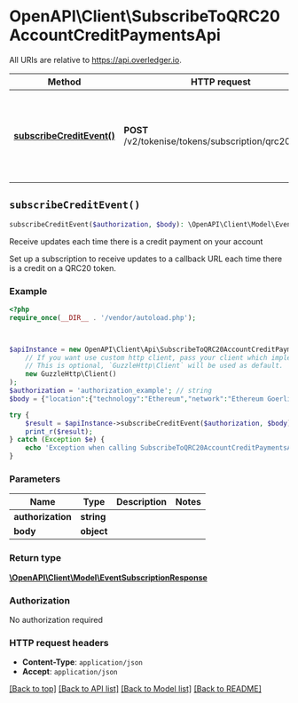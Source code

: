 # OpenAPI\Client\SubscribeToQRC20AccountCreditPaymentsApi

All URIs are relative to https://api.overledger.io.

Method | HTTP request | Description
------------- | ------------- | -------------
[**subscribeCreditEvent()**](SubscribeToQRC20AccountCreditPaymentsApi.md#subscribeCreditEvent) | **POST** /v2/tokenise/tokens/subscription/qrc20/credit | Receive updates each time there is a credit payment on your account


## `subscribeCreditEvent()`

```php
subscribeCreditEvent($authorization, $body): \OpenAPI\Client\Model\EventSubscriptionResponse
```

Receive updates each time there is a credit payment on your account

Set up a subscription to receive updates to a callback URL each time there is a credit on a QRC20 token.

### Example

```php
<?php
require_once(__DIR__ . '/vendor/autoload.php');



$apiInstance = new OpenAPI\Client\Api\SubscribeToQRC20AccountCreditPaymentsApi(
    // If you want use custom http client, pass your client which implements `GuzzleHttp\ClientInterface`.
    // This is optional, `GuzzleHttp\Client` will be used as default.
    new GuzzleHttp\Client()
);
$authorization = 'authorization_example'; // string
$body = {"location":{"technology":"Ethereum","network":"Ethereum Goerli Testnet"},"callbackUrl":"https://eo2vmypzncjgeoi.m.pipedream.net","type":"Create Credit","requestDetails":{"tokenUnit":"QNTNS"}}; // object

try {
    $result = $apiInstance->subscribeCreditEvent($authorization, $body);
    print_r($result);
} catch (Exception $e) {
    echo 'Exception when calling SubscribeToQRC20AccountCreditPaymentsApi->subscribeCreditEvent: ', $e->getMessage(), PHP_EOL;
}
```

### Parameters

Name | Type | Description  | Notes
------------- | ------------- | ------------- | -------------
 **authorization** | **string**|  |
 **body** | **object**|  |

### Return type

[**\OpenAPI\Client\Model\EventSubscriptionResponse**](../Model/EventSubscriptionResponse.md)

### Authorization

No authorization required

### HTTP request headers

- **Content-Type**: `application/json`
- **Accept**: `application/json`

[[Back to top]](#) [[Back to API list]](../../README.md#endpoints)
[[Back to Model list]](../../README.md#models)
[[Back to README]](../../README.md)
